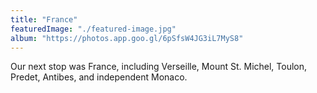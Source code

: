 ```yaml
---
title: "France"
featuredImage: "./featured-image.jpg"
album: "https://photos.app.goo.gl/6pSfsW4JG3iL7MyS8"
---
```

Our next stop was France, including Verseille, Mount St. Michel, Toulon, Predet, Antibes, and independent Monaco.
